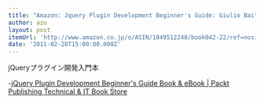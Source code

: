 ```yaml
---
title: "Amazon: Jquery Plugin Development Beginner's Guide: Giulio Bai"
author: azu
layout: post
itemUrl: 'http://www.amazon.co.jp/o/ASIN/1849512248/book042-22/ref=nosim'
date: '2011-02-28T15:00:00.000Z'
---
```

jQueryプラグイン開発入門本

-<a href="https://www.packtpub.com/jquery-plugin-development-beginners-guide/book#in_detail" title="jQuery Plugin Development Beginner&apos;s Guide Book &amp; eBook | Packt Publishing Technical &amp; IT Book Store">jQuery Plugin Development Beginner's Guide Book &amp; eBook | Packt Publishing Technical &amp; IT Book Store</a>
